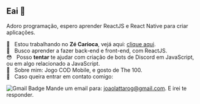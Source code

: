 ##  Eai 👋
Adoro programação, espero aprender ReactJS e React Native para criar aplicações.

🦜  &nbsp; Estou trabalhando no **Zé Carioca**, vejá aqui: [clique aqui](https://github.com/shaundeveloper/ZeCarioca).
 <br/> 📘 &nbsp; Busco aprender a fazer back-end e front-end, com ReactJS.
 <br/> 😳 &nbsp; Posso **tentar** te ajudar com criação de bots de Discord em JavaScript, ou em algo relacionado a JavaScript.
 <br/> 💬  &nbsp; Sobre mim: Jogo COD Mobile, e gosto de The 100.
 <br/> :email: &nbsp; Caso queira entrar em contato comigo:

![Gmail Badge](https://img.shields.io/badge/-joaolattarog@gmail.com-c14438?style=flat-square&logo=Gmail&logoColor=white&link=mailto:joaolattarog@gmail.com)
Mande um email para: joaolattarog@gmail.com. E irei te responder.
